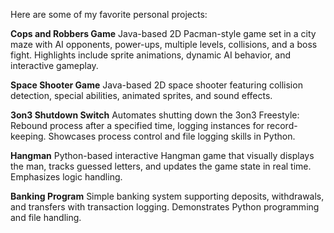 Here are some of my favorite personal projects:

**Cops and Robbers Game**
Java-based 2D Pacman-style game set in a city maze with AI opponents, power-ups, multiple levels, collisions, and a boss fight. Highlights include sprite animations, dynamic AI behavior, and interactive gameplay.

**Space Shooter Game**
Java-based 2D space shooter featuring collision detection, special abilities, animated sprites, and sound effects.

**3on3 Shutdown Switch**
Automates shutting down the 3on3 Freestyle: Rebound process after a specified time, logging instances for record-keeping. Showcases process control and file logging skills in Python.

**Hangman**
Python-based interactive Hangman game that visually displays the man, tracks guessed letters, and updates the game state in real time. Emphasizes logic handling.

**Banking Program**
Simple banking system supporting deposits, withdrawals, and transfers with transaction logging. Demonstrates Python programming and file handling.

